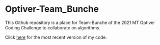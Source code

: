 # Optiver-Team_Bunche

This Github repository is a place for Team-Bunche of the 2021 MT Optiver Coding Challenge to collaborate on algorithms.

Click [here](https://github.com/wsong02/Optiver-Team_Bunche/blob/main/Market_making_algorithm.py) for the most recent version of my code.
